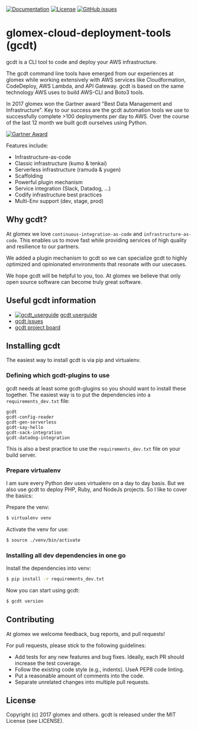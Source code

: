 [![Documentation](https://readthedocs.org/projects/beedo/badge/?version=latest)](http://gcdt.readthedocs.io/en/latest/)
[![License](http://img.shields.io/badge/license-MIT-yellowgreen.svg)](LICENSE) 
[![GitHub issues](https://img.shields.io/github/issues/badges/shields.svg)](https://github.com/glomex/glomex-cloud-deployment-tools/issues)

# glomex-cloud-deployment-tools (gcdt)

gcdt is a CLI tool to code and deploy your AWS infrastructure.

The gcdt command line tools have emerged from our experiences at glomex while working extensively with AWS services like Cloudformation, CodeDeploy, AWS Lambda, and API Gateway. gcdt is based on the same technology AWS uses to build AWS-CLI and Boto3 tools. 

In 2017 glomex won the Gartner award "Best Data Management and Infrastructure". Key to our success are the gcdt automation tools we use to successfully complete >100 deployments per day to AWS. Over the course of the last 12 month we built gcdt ourselves using Python.

[![Gartner Award](https://img.youtube.com/vi/DMArRBH2wAk/mqdefault.jpg)](https://www.youtube.com/watch?v=DMArRBH2wAk)

Features include:

* Infrastructure-as-code
* Classic infrastructure (kumo & tenkai)
* Serverless infrastructure (ramuda & yugen)
* Scaffolding
* Powerful plugin mechanism
* Service integration (Slack, Datadog, ...)
* Codify infrastructure best practices
* Multi-Env support (dev, stage, prod)


## Why gcdt?

At glomex we love `continuous-integration-as-code` and `infrastructure-as-code`. This enables us to move fast while providing services of high quality and resilience to our partners.

We added a plugin mechanism to gcdt so we can specialize gcdt to highly optimized and opinionated environments that resonate with our usecases.

We hope gcdt will be helpful to you, too. At glomex we believe that only open source software can become truly great software.


## Useful gcdt information

* [![gcdt_userguide](https://readthedocs.org/projects/beedo/badge/?version=latest)](http://gcdt.readthedocs.io/en/latest/)  [gcdt userguide](http://gcdt.readthedocs.io/en/latest/)
* [gcdt issues](https://github.com/glomex/gcdt/issues)
* [gcdt project board](https://github.com/glomex/gcdt/projects/1)


## Installing gcdt

The easiest way to install gcdt is via pip and virtualenv.


### Defining which gcdt-plugins to use

gcdt needs at least some gcdt-glugins so you should want to install these together. The easiest way is to put the dependencies into a `requirements_dev.txt` file:

``` text
gcdt
gcdt-config-reader
gcdt-gen-serverless
gcdt-say-hello
gcdt-sack-integration
gcdt-datadog-integration
```

This is also a best practice to use the `requirements_dev.txt` file on your build server.


### Prepare virtualenv

I am sure every Python dev uses virtualenv on a day to day basis. But we also use gcdt to deploy PHP, Ruby, and NodeJs projects. So I like to cover the basics:

Prepare the venv:

``` bash
$ virtualenv venv
```

Activate the venv for use:

``` bash
$ source ./venv/bin/activate
```


### Installing all dev dependencies in one go 

Install the dependencies into venv:

``` bash
$ pip install -r requirements_dev.txt
```

Now you can start using gcdt:

``` bash
$ gcdt version
```


## Contributing

At glomex we welcome feedback, bug reports, and pull requests!

For pull requests, please stick to the following guidelines:

* Add tests for any new features and bug fixes. Ideally, each PR should increase the test coverage.
* Follow the existing code style (e.g., indents). UseA PEP8 code linting.
* Put a reasonable amount of comments into the code.
* Separate unrelated changes into multiple pull requests.


## License

Copyright (c) 2017 glomex and others.
gcdt is released under the MIT License (see LICENSE).
